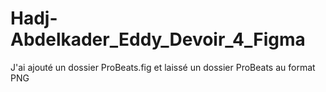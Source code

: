 ﻿# Hadj-Abdelkader_Eddy_Devoir_4_Figma

J'ai ajouté un dossier ProBeats.fig et laissé un dossier ProBeats au format PNG
